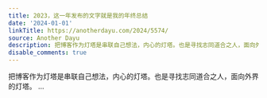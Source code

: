 ```yaml
---
title: 2023，这一年发布的文字就是我的年终总结
date: '2024-01-01'
linkTitle: https://anotherdayu.com/2024/5574/
source: Another Dayu
description: 把博客作为灯塔是串联自己想法，内心的灯塔。也是寻找志同道合之人，面向外界的灯塔。 ...
disable_comments: true
---
```

把博客作为灯塔是串联自己想法，内心的灯塔。也是寻找志同道合之人，面向外界的灯塔。 ...